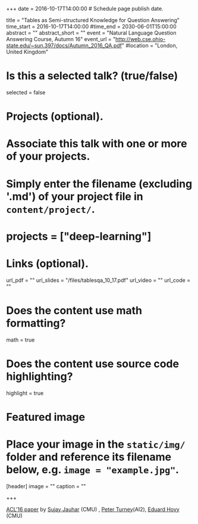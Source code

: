 +++
date = 2016-10-17T14:00:00    # Schedule page publish date.

title = "Tables as Semi-structured Knowledge for Question Answering"
time_start = 2016-10-17T14:00:00
#time_end = 2030-06-01T15:00:00
abstract = ""
abstract_short = ""
event = "Natural Language Question Answering Course, Autumn 16"
event_url = "http://web.cse.ohio-state.edu/~sun.397/docs/Autumn_2016_QA.pdf"
#location = "London, United Kingdom"

# Is this a selected talk? (true/false)
selected = false

# Projects (optional).
#   Associate this talk with one or more of your projects.
#   Simply enter the filename (excluding '.md') of your project file in `content/project/`.
# projects = ["deep-learning"]

# Links (optional).
url_pdf = ""
url_slides = "/files/tablesqa_10_17.pdf"
url_video = ""
url_code = ""

# Does the content use math formatting?
math = true

# Does the content use source code highlighting?
highlight = true

# Featured image
# Place your image in the `static/img/` folder and reference its filename below, e.g. `image = "example.jpg"`.
[header]
image = ""
caption = ""

+++

[ACL'16 paper](http://aclweb.org/anthology/P/P16/P16-1045.pdf) by [Sujay Jauhar](http://www.cs.cmu.edu/~sjauhar/Home.html) (CMU) , [Peter Turney](https://scholar.google.com/citations?user=-B4voPsAAAAJ)(AI2), [Eduard Hovy](https://www.cs.cmu.edu/~hovy/) (CMU)